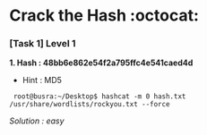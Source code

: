 # Crack the Hash :octocat:

### [Task 1] Level 1


**1. Hash : 48bb6e862e54f2a795ffc4e541caed4d** 

* Hint : MD5

``` root@busra:~/Desktop$ hashcat -m 0 hash.txt /usr/share/wordlists/rockyou.txt --force```

*Solution : easy*
